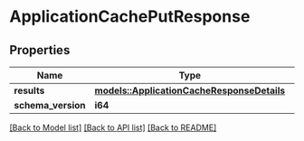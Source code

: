# ApplicationCachePutResponse

## Properties

Name | Type | Description | Notes
------------ | ------------- | ------------- | -------------
**results** | [**models::ApplicationCacheResponseDetails**](ApplicationCacheResponseDetails.md) |  | 
**schema_version** | **i64** |  | 

[[Back to Model list]](../README.md#documentation-for-models) [[Back to API list]](../README.md#documentation-for-api-endpoints) [[Back to README]](../README.md)


